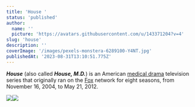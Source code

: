 ```yaml
---
title: 'House '
status: 'published'
author:
  name: ''
  picture: 'https://avatars.githubusercontent.com/u/143371204?v=4'
slug: 'house'
description: ''
coverImage: '/images/pexels-monstera-6289100-Y4NT.jpg'
publishedAt: '2023-08-31T13:10:51.775Z'
---
```


***House*** (also called ***House, M.D.***) is an American [medical drama](https://en.wikipedia.org/wiki/Medical_drama) television series that originally ran on the [Fox](https://en.wikipedia.org/wiki/Fox_Broadcasting_Company) network for eight seasons, from November 16, 2004, to May 21, 2012.

![](/images/tree-736885_1280--1--c3Mj.jpg)![](/images/tree-736885_1280-gyNT.jpg)

